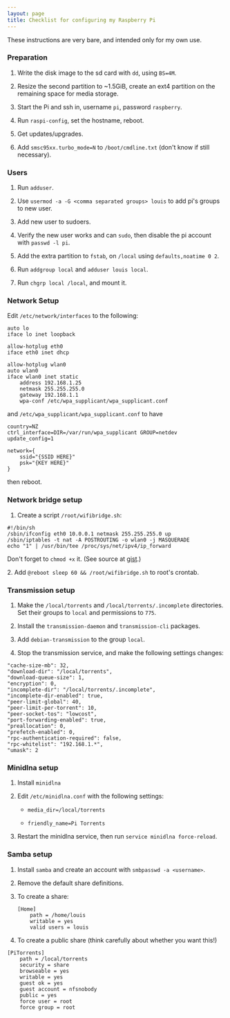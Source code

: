 ```yaml
---
layout: page
title: Checklist for configuring my Raspberry Pi
---
```


These instructions are very bare, and intended only for my own use.


### Preparation

1. Write the disk image to the sd card with `dd`, using `BS=4M`.

2. Resize the second partition to ~1.5GiB, create an ext4 partition on the
remaining space for media storage.

3. Start the Pi and ssh in, username `pi`, password `raspberry`.

4. Run `raspi-config`, set the hostname, reboot.

5. Get updates/upgrades.

6. Add `smsc95xx.turbo_mode=N` to `/boot/cmdline.txt` (don't know if still
   necessary).


### Users

1. Run `adduser`.

2. Use `usermod -a -G <comma separated groups> louis` to add pi's groups
   to new user.

3. Add new user to sudoers.

4. Verify the new user works and can `sudo`, then disable the pi account with
   `passwd -l pi`.

5. Add the extra partition to `fstab`, on `/local` using `defaults,noatime 0
	2`.

6. Run `addgroup local` and `adduser louis local`.

7. Run `chgrp local /local`, and mount it.


### Network Setup

Edit `/etc/network/interfaces` to the following:

```
auto lo
iface lo inet loopback

allow-hotplug eth0
iface eth0 inet dhcp

allow-hotplug wlan0
auto wlan0
iface wlan0 inet static
	address 192.168.1.25
	netmask 255.255.255.0
	gateway 192.168.1.1
	wpa-conf /etc/wpa_supplicant/wpa_supplicant.conf
```

and `/etc/wpa_supplicant/wpa_supplicant.conf` to have

```
country=NZ
ctrl_interface=DIR=/var/run/wpa_supplicant GROUP=netdev
update_config=1

network={
	ssid="{SSID HERE}"
	psk="{KEY HERE}"
}
```

then reboot.


### Network bridge setup

1. Create a script `/root/wifibridge.sh`:

```
#!/bin/sh
/sbin/ifconfig eth0 10.0.0.1 netmask 255.255.255.0 up
/sbin/iptables -t nat -A POSTROUTING -o wlan0 -j MASQUERADE
echo "1" | /usr/bin/tee /proc/sys/net/ipv4/ip_forward
```

   Don't forget to `chmod +x` it. (See source at
   [gist](https://gist.github.com/louisswarren/c5cb89af5cabdfbe1aef2f11c109b073).)

­2. Add `@reboot sleep 60 && /root/wifibridge.sh` to root's crontab.


### Transmission setup

1. Make the `/local/torrents` and `/local/torrents/.incomplete` directories.
   Set their groups to `local` and permissions to `775`.

2. Install the `transmission-daemon` and `transmission-cli` packages.

3. Add `debian-transmission` to the group `local`.

4. Stop the transmission service, and make the following settings changes:

```
"cache-size-mb": 32,
"download-dir": "/local/torrents",
"download-queue-size": 1,
"encryption": 0,
"incomplete-dir": "/local/torrents/.incomplete",
"incomplete-dir-enabled": true,
"peer-limit-global": 40,
"peer-limit-per-torrent": 10,
"peer-socket-tos": "lowcost",
"port-forwarding-enabled": true,
"preallocation": 0,
"prefetch-enabled": 0,
"rpc-authentication-required": false,
"rpc-whitelist": "192.168.1.*",
"umask": 2
```


### Minidlna setup

1. Install `minidlna`

2. Edit `/etc/minidlna.conf` with the following settings:

	* `media_dir=/local/torrents`

	* `friendly_name=Pi Torrents`

3. Restart the minidlna service, then run `service minidlna force-reload`.


### Samba setup

1. Install `samba` and create an account with `smbpasswd -a <username>`.

2. Remove the default share definitions.

3. To create a share:

	```
	[Home]
		path = /home/louis
		writable = yes
		valid users = louis
	```

4. To create a public share (think carefully about whether you want this!)

```
[PiTorrents]
	path = /local/torrents
	security = share
	browseable = yes
	writable = yes
	guest ok = yes
	guest account = nfsnobody
	public = yes
	force user = root
	force group = root
```
